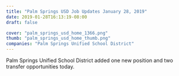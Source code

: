 ```yaml
---
title: "Palm Springs USD Job Updates January 28, 2019"
date: 2019-01-28T16:13:19-08:00
draft: false

cover: "palm_springs_usd_home_1366.png"
thumb: "palm_springs_usd_home_thumb.png"
companies: "Palm Springs Unified School District"
---
```


Palm Springs Unified School District added one new position and two transfer opportunities today.